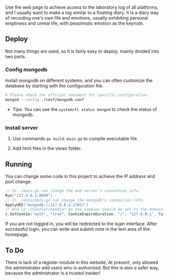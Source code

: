 Use the web page to achieve access to the laboratory log of all platforms, and I usually want to make a log similar to a floating diary. It is a diary way of recording one's own life and emotions, usually exhibiting personal emptiness and unreal life, with pessimistic emotion as the keynote.

## Deploy

Not many things are used, so it is fairly easy to deploy, mainly divided into two parts.

### Config mongodb

Install mongodb on different systems, and you can often customize the database by starting with the configuration file.

```bash
# Please check the official document for specific configuration.
mongod --config ./conf/mongodb.conf
```

- Tips: You can use the `systemctl status mongod` to check the status of mongodb.

### Install server

1. Use commands `go build main.go` to compile executable file.

2. Add html files in the views folder.

## Running

You can change some code in this project to achieve the IP address and port change.

```go
// In ./main.go can change the web server's conncetion info.
Run("127.0.0.1:8090")
// In ./data/data.go can change the mongodb's connection info.
ApplyURI("mongodb://127.0.0.1:27017")
// And in ./handler/handler.go the cookies should be set to the domain of server.
c.SetCookie("auth", "true", CookieExpireDuration, "/", "127.0.0.1", false, true)
```

If you are not logged in, you will be redirected to the login interface. After successful login, you can write and submit note in the text area of the homepage.

## To Do

There is lack of a register module in this website, At present, only allowed the administrator add users who is authorized. But this is also a safer way, because the administrator is a trusted insider!
